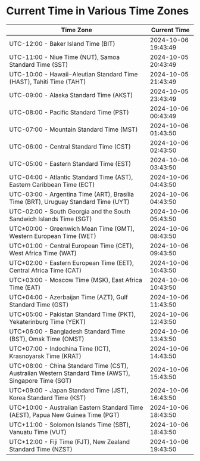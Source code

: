 # Current Time in Various Time Zones

| Time Zone | Current Time |
|-----------|--------------|
| UTC-12:00 - Baker Island Time (BIT) | 2024-10-06 19:43:49 |
| UTC-11:00 - Niue Time (NUT), Samoa Standard Time (SST) | 2024-10-05 20:43:49 |
| UTC-10:00 - Hawaii-Aleutian Standard Time (HAST), Tahiti Time (TAHT) | 2024-10-05 21:43:49 |
| UTC-09:00 - Alaska Standard Time (AKST) | 2024-10-05 23:43:49 |
| UTC-08:00 - Pacific Standard Time (PST) | 2024-10-06 00:43:49 |
| UTC-07:00 - Mountain Standard Time (MST) | 2024-10-06 01:43:50 |
| UTC-06:00 - Central Standard Time (CST) | 2024-10-06 02:43:50 |
| UTC-05:00 - Eastern Standard Time (EST) | 2024-10-06 03:43:50 |
| UTC-04:00 - Atlantic Standard Time (AST), Eastern Caribbean Time (ECT) | 2024-10-06 04:43:50 |
| UTC-03:00 - Argentina Time (ART), Brasília Time (BRT), Uruguay Standard Time (UYT) | 2024-10-06 04:43:50 |
| UTC-02:00 - South Georgia and the South Sandwich Islands Time (SGT) | 2024-10-06 05:43:50 |
| UTC±00:00 - Greenwich Mean Time (GMT), Western European Time (WET) | 2024-10-06 08:43:50 |
| UTC+01:00 - Central European Time (CET), West Africa Time (WAT) | 2024-10-06 09:43:50 |
| UTC+02:00 - Eastern European Time (EET), Central Africa Time (CAT) | 2024-10-06 10:43:50 |
| UTC+03:00 - Moscow Time (MSK), East Africa Time (EAT) | 2024-10-06 10:43:50 |
| UTC+04:00 - Azerbaijan Time (AZT), Gulf Standard Time (GST) | 2024-10-06 11:43:50 |
| UTC+05:00 - Pakistan Standard Time (PKT), Yekaterinburg Time (YEKT) | 2024-10-06 12:43:50 |
| UTC+06:00 - Bangladesh Standard Time (BST), Omsk Time (OMST) | 2024-10-06 13:43:50 |
| UTC+07:00 - Indochina Time (ICT), Krasnoyarsk Time (KRAT) | 2024-10-06 14:43:50 |
| UTC+08:00 - China Standard Time (CST), Australian Western Standard Time (AWST), Singapore Time (SGT) | 2024-10-06 15:43:50 |
| UTC+09:00 - Japan Standard Time (JST), Korea Standard Time (KST) | 2024-10-06 16:43:50 |
| UTC+10:00 - Australian Eastern Standard Time (AEST), Papua New Guinea Time (PGT) | 2024-10-06 18:43:50 |
| UTC+11:00 - Solomon Islands Time (SBT), Vanuatu Time (VUT) | 2024-10-06 18:43:50 |
| UTC+12:00 - Fiji Time (FJT), New Zealand Standard Time (NZST) | 2024-10-06 19:43:50 |
